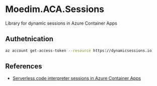 # Moedim.ACA.Sessions

Library for dynamic sessions in Azure Container Apps


## Authetnication

```bash
az account get-access-token --resource https://dynamicsessions.io
```

## References

- [Serverless code interpreter sessions in Azure Container Apps](https://learn.microsoft.com/en-us/azure/container-apps/sessions-code-interpreter)
